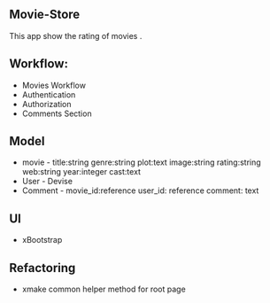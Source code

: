 ## Movie-Store
This app show the rating of movies .

## Workflow:
- Movies Workflow
- Authentication
- Authorization
- Comments Section


## Model
- movie - title:string genre:string plot:text image:string rating:string web:string year:integer cast:text
- User - Devise
- Comment - movie_id:reference  user_id: reference comment: text


## UI
- xBootstrap

## Refactoring
- xmake common helper method for root page
